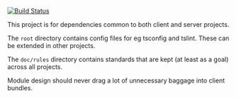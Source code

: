 [![Build Status](https://travis-ci.com/semanterra/yeanay-commons.svg?branch=master)](https://travis-ci.com/semanterra/yeanay-commons)

This project is for dependencies common to both client and server projects.


The `root` directory contains config files for eg tsconfig and tslint.
These can be extended in other projects.

The `doc/rules` directory contains standards that are kept (at least
as a goal) across all projects.

Module design should never drag a lot of unnecessary baggage into client bundles.


